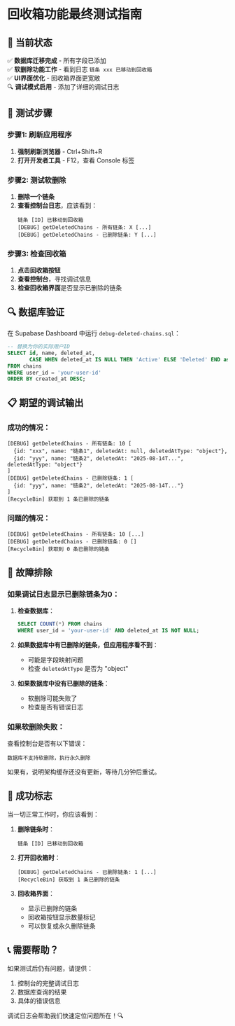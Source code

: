 # 回收箱功能最终测试指南

## 🎯 当前状态

✅ **数据库迁移完成** - 所有字段已添加  
✅ **软删除功能工作** - 看到日志 `链条 xxx 已移动到回收箱`  
✅ **UI界面优化** - 回收箱界面更宽敞  
🔍 **调试模式启用** - 添加了详细的调试日志  

## 🚀 测试步骤

### 步骤1: 刷新应用程序
1. **强制刷新浏览器** - Ctrl+Shift+R
2. **打开开发者工具** - F12，查看 Console 标签

### 步骤2: 测试软删除
1. **删除一个链条**
2. **查看控制台日志**，应该看到：
   ```
   链条 [ID] 已移动到回收箱
   [DEBUG] getDeletedChains - 所有链条: X [...]
   [DEBUG] getDeletedChains - 已删除链条: Y [...]
   ```

### 步骤3: 检查回收箱
1. **点击回收箱按钮**
2. **查看控制台**，寻找调试信息
3. **检查回收箱界面**是否显示已删除的链条

## 🔍 数据库验证

在 Supabase Dashboard 中运行 `debug-deleted-chains.sql`：

```sql
-- 替换为你的实际用户ID
SELECT id, name, deleted_at, 
       CASE WHEN deleted_at IS NULL THEN 'Active' ELSE 'Deleted' END as status
FROM chains 
WHERE user_id = 'your-user-id'
ORDER BY created_at DESC;
```

## 📋 期望的调试输出

### 成功的情况：
```
[DEBUG] getDeletedChains - 所有链条: 10 [
  {id: "xxx", name: "链条1", deletedAt: null, deletedAtType: "object"},
  {id: "yyy", name: "链条2", deletedAt: "2025-08-14T...", deletedAtType: "object"}
]
[DEBUG] getDeletedChains - 已删除链条: 1 [
  {id: "yyy", name: "链条2", deletedAt: "2025-08-14T..."}
]
[RecycleBin] 获取到 1 条已删除的链条
```

### 问题的情况：
```
[DEBUG] getDeletedChains - 所有链条: 10 [...]
[DEBUG] getDeletedChains - 已删除链条: 0 []
[RecycleBin] 获取到 0 条已删除的链条
```

## 🔧 故障排除

### 如果调试日志显示已删除链条为0：

1. **检查数据库**：
   ```sql
   SELECT COUNT(*) FROM chains 
   WHERE user_id = 'your-user-id' AND deleted_at IS NOT NULL;
   ```

2. **如果数据库中有已删除的链条，但应用程序看不到**：
   - 可能是字段映射问题
   - 检查 `deletedAtType` 是否为 "object"

3. **如果数据库中没有已删除的链条**：
   - 软删除可能失败了
   - 检查是否有错误日志

### 如果软删除失败：

查看控制台是否有以下错误：
```
数据库不支持软删除，执行永久删除
```

如果有，说明架构缓存还没有更新，等待几分钟后重试。

## 🎉 成功标志

当一切正常工作时，你应该看到：

1. **删除链条时**：
   ```
   链条 [ID] 已移动到回收箱
   ```

2. **打开回收箱时**：
   ```
   [DEBUG] getDeletedChains - 已删除链条: 1 [...]
   [RecycleBin] 获取到 1 条已删除的链条
   ```

3. **回收箱界面**：
   - 显示已删除的链条
   - 回收箱按钮显示数量标记
   - 可以恢复或永久删除链条

## 📞 需要帮助？

如果测试后仍有问题，请提供：
1. 控制台的完整调试日志
2. 数据库查询的结果
3. 具体的错误信息

调试日志会帮助我们快速定位问题所在！🔍